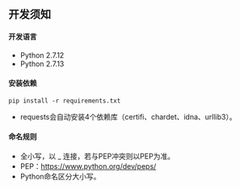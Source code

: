 ## 开发须知

#### 开发语言

* Python 2.7.12
* Python 2.7.13

#### 安装依赖

```
pip install -r requirements.txt
```
* requests会自动安装4个依赖库（certifi、chardet、idna、urllib3）。

#### 命名规则

* 全小写，以 _ 连接，若与PEP冲突则以PEP为准。
* PEP：https://www.python.org/dev/peps/
* Python命名区分大小写。
